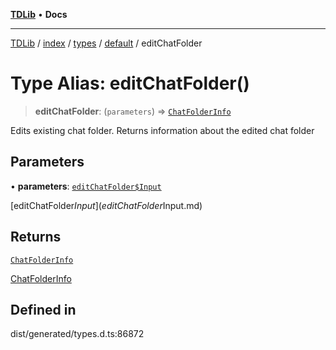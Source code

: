 [**TDLib**](../../../../../../README.md) • **Docs**

***

[TDLib](../../../../../../modules.md) / [index](../../../../../README.md) / [types](../../../README.md) / [default](../README.md) / editChatFolder

# Type Alias: editChatFolder()

> **editChatFolder**: (`parameters`) => [`ChatFolderInfo`](ChatFolderInfo-1.md)

Edits existing chat folder. Returns information about the edited chat folder

## Parameters

• **parameters**: [`editChatFolder$Input`](editChatFolder$Input.md)

[editChatFolder$Input](editChatFolder$Input.md)

## Returns

[`ChatFolderInfo`](ChatFolderInfo-1.md)

[ChatFolderInfo](ChatFolderInfo-1.md)

## Defined in

dist/generated/types.d.ts:86872
